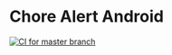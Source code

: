 # Chore Alert Android

[![CI for master branch](https://github.com/sensorfields/chore-android/workflows/CI%20for%20master%20branch/badge.svg)](https://github.com/sensorfields/chore-android/actions?query=workflow%3A%22CI+for+master+branch%22)
